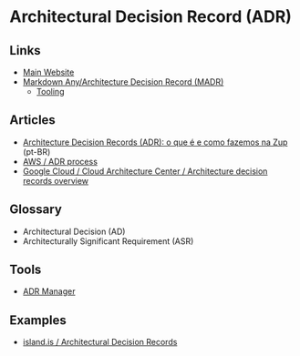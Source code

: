 # Architectural Decision Record (ADR)

<!--
https://docs.devland.is/technical-overview/adr/0007-viskuausan-static-site-generator
-->

## Links

- [Main Website](https://adr.github.io)
- [Markdown Any/Architecture Decision Record (MADR)](https://adr.github.io/madr/)
  - [Tooling](https://adr.github.io/madr/tooling.html)

## Articles

- [Architecture Decision Records (ADR): o que é e como fazemos na Zup](https://zup.com.br/blog/architecture-decision-records-adr) (pt-BR)
- [AWS / ADR process](https://docs.aws.amazon.com/prescriptive-guidance/latest/architectural-decision-records/adr-process.html)
- [Google Cloud / Cloud Architecture Center / Architecture decision records overview](https://cloud.google.com/architecture/architecture-decision-records)

<!--
https://timsommer.be/architectural-decision-record
https://thomasbandt.com/architecture-decision-records
-->

## Glossary

- Architectural Decision (AD)
- Architecturally Significant Requirement (ASR)

## Tools

- [ADR Manager](https://adr.github.io/adr-manager)

## Examples

- [island.is / Architectural Decision Records](https://docs.devland.is/technical-overview/adr)

<!--
https://github.com/deshpandetanmay/lightweight-architecture-decision-records
https://github.com/joelparkerhenderson/architecture-decision-record
https://github.com/implementing-microservices/ADRs
https://github.com/huifenqi/arch/tree/master/decisions
https://github.com/alextanhongpin/architecture-decision-records
https://github.com/arachne-framework/architecture
-->
